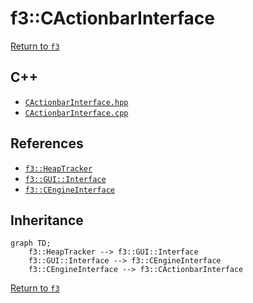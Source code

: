 # f3::CActionbarInterface

[Return to `f3`](/docs/f3.md)

## C++

- [`CActionbarInterface.hpp`](/src/f3/CActionbarInterface.hpp)
- [`CActionbarInterface.cpp`](/src/f3/CActionbarInterface.cpp)

## References

- [`f3::HeapTracker`](/docs/f3/HeapTracker.md)
- [`f3::GUI::Interface`](/docs/f3/GUI/Interface.md)
- [`f3::CEngineInterface`](/docs/f3/CEngineInterface.md)

## Inheritance

```mermaid
graph TD;
    f3::HeapTracker --> f3::GUI::Interface
    f3::GUI::Interface --> f3::CEngineInterface
    f3::CEngineInterface --> f3::CActionbarInterface
```

[Return to `f3`](/docs/f3.md)